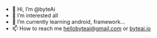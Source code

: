 - 👋 Hi, I’m @byteAi
- 👀 I’m interested all
- 🌱 I’m currently learning android, framework...
- 📫 How to reach me hellobyteai@gmail.com or [byteai.io](https://byteai.io)

<!---
byteAi/byteAi is a ✨ special ✨ repository because its `README.md` (this file) appears on your GitHub profile.
You can click the Preview link to take a look at your changes.
--->
